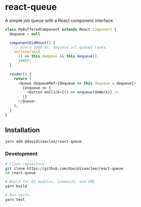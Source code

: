 # react-queue
A simple job queue with a React component interface.

```javascript
class MyBufferedComponent extends React.Component {
  dequeue = null

  componentDidMount() {
    // Every 1000 ms, dequeue all queued tasks.
    setInterval(
      () => this.dequeue && this.dequeue(),
      1000);
  }

  render() {
    return (
      <Queue dequeueRef={dequeue => this.dequeue = dequeue}>
        {enqueue => (
          <button onClick={() => enqueue(doWork)} />
        )}
      </Queue>
    );
  }
}

```

## Installation

```bash
yarn add @davidisaaclee/react-queue
```

### Development

```bash
# Clone repository.
git clone https://github.com/davidisaaclee/react-queue
cd react-queue

# Build for ES modules, CommonJS, and UMD.
yarn build

# Run tests.
yarn test
```

